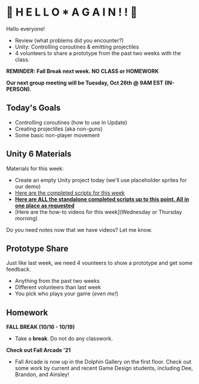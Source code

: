 # 🍕 H E L L O * A G A I N ! ! 🍕
Hello everyone!
- Review (what problems did you encounter?)
- Unity: Controlling coroutines & emitting projectiles
- 4 volunteers to share a prototype from the past two weeks with the class.

__REMINDER: Fall Break next week. NO CLASS or HOMEWORK__

__Our next group meeting will be Tuesday, Oct 26th @ 9AM EST (IN-PERSON)__. 

## Today's Goals ##
- Controlling coroutines (how to use in Update)
- Creating projectiles (aka non-guns)
- Some basic non-player movement

## Unity 6 Materials

Materials for this week:
- Create an empty Unity project today (we'll use placeholder sprites for our demo)
- [Here are the completed scripts for this week](https://drive.google.com/file/d/1yycZRWBQZ4pAQTtFdjKsAbdIXnpG1JbX/view?usp=sharing)
- [__Here are ALL the standalone completed scripts up to this point. All in one place as requested__](https://github.com/samsheffield/2D_Game_Design/tree/Fall_21/Standalone%20Scripts)
- [Here are the how-to videos for this week](Wednesday or Thursday morning)

Do you need notes now that we have videos? Let me know.

## Prototype Share ##

Just like last week, we need 4 vounteers to show a prototype and get some feedback.
- Anything from the past two weeks
- Different volunteers than last week
- You pick who plays your game (_even me!_)

## Homework ##

__FALL BREAK (10/16 - 10/19)__

- Take a __break__. Do not do any classwork.

__Check out Fall Arcade '21__

- Fall Arcade is now up in the Dolphin Gallery on the first floor. Check out some work by current and recent Game Design students, including Dee, Brandon, and Ainsley!